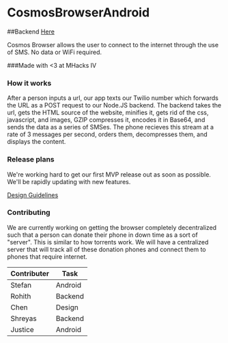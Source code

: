 CosmosBrowserAndroid
====================
##Backend [Here](https://github.com/Rohfosho/CosmosBrowserBackend)


Cosmos Browser allows the user to connect to the internet through the use of SMS. No data or WiFi required.

###Made with <3 at MHacks IV

### How it works

After a person inputs a url, our app texts our Twilio number which forwards the URL as a POST request to our Node.JS backend. The backend takes the url, gets the HTML source of the website, minifies it, gets rid of the css, javascript, and images, GZIP compresses it, encodes it in Base64, and sends the data as a series of SMSes. The phone recieves this stream at a rate of 3 messages per second, orders them, decompresses them, and displays the content.

### Release plans

We're working hard to get our first MVP release out as soon as possible. We'll be rapidly updating with new features.

[Design Guidelines](https://google-styleguide.googlecode.com/svn/trunk/javaguide.html)

### Contributing

We are currently working on getting the browser completely decentralized such that a person can donate their phone in down time as a sort of "server". This is similar to how torrents work. We will have a centralized server that will track all of these donation phones and connect them to phones that require internet.

Contributer | Task
--- | ---
Stefan | Android
Rohith | Backend
Chen | Design
Shreyas | Backend
Justice | Android
